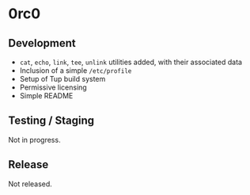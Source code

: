 # 0rc0

## Development

 - `cat`, `echo`, `link`, `tee`, `unlink` utilities added, with their associated data
 - Inclusion of a simple `/etc/profile`
 - Setup of Tup build system
 - Permissive licensing
 - Simple README


## Testing / Staging

Not in progress.


## Release

Not released.
